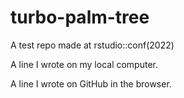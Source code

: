 # turbo-palm-tree
A test repo made at rstudio::conf(2022)

A line I wrote on my local computer.

A line I wrote on GitHub in the browser.

